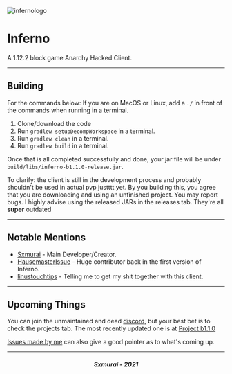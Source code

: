 ![infernologo](https://user-images.githubusercontent.com/90464553/133526203-64b11a67-e7c6-4f31-9fd1-05d9142227aa.png)
# Inferno

A 1.12.2 block game Anarchy Hacked Client.

---

## Building

For the commands below: If you are on MacOS or Linux, add a `./` in front of the commands when running in a terminal.

1. Clone/download the code
2. Run `gradlew setupDecompWorkspace` in a terminal.
3. Run `gradlew clean` in a terminal.
4. Run `gradlew build` in a terminal.

Once that is all completed successfully and done, your jar file will be under `build/libs/inferno-b1.1.0-release.jar`.

To clarify: the client is still in the development process and probably shouldn't be used in actual pvp justttt yet. By you building this, you agree that you are downloading and using an unfinished project. You may report bugs. I highly advise using the released JARs in the releases tab. They're all __**super**__ outdated

---

## Notable Mentions

- [Sxmurai](https://github.com/Sxmurai/Inferno) - Main Developer/Creator.
- [HausemasterIssue](https://github.com/HausemasterIssue) - Huge contributor back in the first version of Inferno.
- [linustouchtips](https://github.com/linustouchtips) - Telling me to get my shit together with this client.

---

## Upcoming Things

You can join the unmaintained and dead [discord](https://discord.gg/2WFgNZtAUq), but your best bet is to check the projects tab. The most recently updated one is at [Project b1.1.0](https://github.com/Sxmurai/inferno/projects/1)

[Issues made by me](https://github.com/Sxmurai/inferno/issues/created_by/Sxmurai) can also give a good pointer as to what's coming up.

---

<h5 align="center">Sxmurai - 2021</h5>